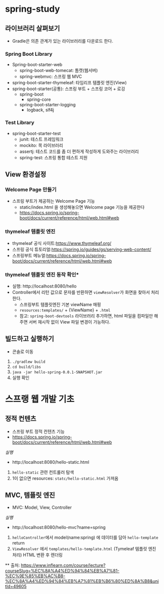 # spring-study

## 라이브러리 살펴보기
- Gradle은 의존 관계가 있는 라이브러리를 다운로드 한다.

### Spring Boot Library
- Spring-boot-starter-web
  * spring-boot-web-tomecat: 톰캣(웹서버)
  * spring-webmvc: 스프링 웹 MVC
- spring-boot-starter-thymeleaf: 타임리프 템플릿 엔진(View)
- spring-boot-starter(공통): 스프링 부트 + 스프링 코어 + 로깅
  * spring-boot
    * spring-core
  * spring-boot-starter-logging
    * logback, slf4j

### Test Library 
- spring-boot-starter-test
  * junit: 테스트 프레임워크
  * mockito: 목 라이브러리
  * assertj: 테스트 코드를 좀 더 편하게 작성하게 도와주는 라이브러리
  * spring-test: 스프링 통합 테스트 지원

## View 환경설정

### Welcome Page 만들기
- 스프링 부트가 제공하는 Welcome Page 기능
  * static/index.html 을 생성해놓으면 Welcome page 기능을 제공한다
  * https://docs.spring.io/spring-boot/docs/current/reference/html/web.html#web

### thymeleaf 템플릿 엔진
- thymeleaf 공식 사이트:https://www.thymeleaf.org/
- 스프링 공식 튜토리얼:https://spring.io/guides/gs/serving-web-content/
- 스프링부트 메뉴얼:https://docs.spring.io/spring-boot/docs/current/reference/html/web.html#web

### thymeleaf 템플릿 엔진 동작 확인*
- 실행: http://localhost:8080/hello
- Controller에서 리턴 값으로 문자를 반환하면 `viewResolver`가 화면을 찾아서 처리한다.
  * 스프링부트 템플릿엔진 기본 viewName 매핑
  * `resources:templates/` + {ViewName} + `.html`
  * 참고: `spring-boot-devtools` 라이브러리 추가하면, html 파일을 컴파일만 해주면 서버 재시작 없이 View 파일 변경이 가능하다.

## 빌드하고 실행하기

- 콘솔로 이동
1. `./gradlew build`
2. `cd build/libs`
3. `java -jar hello-spring-0.0.1-SNAPSHOT.jar`
4. 실행 확인

# 스프랭 웹 개발 기초

## 정적 컨텐츠
- 스프링 부트 정적 컨텐츠 기능
- https://docs.spring.io/spring-boot/docs/current/reference/html/web.html#web

*실행*
- http://localhost:8080/hello-static.html
1. `hello-static` 관련 컨트롤러 탐색
2. 1이 없으면 resources: `statc/hello-static.html` 가져옴

## MVC, 템플릿 엔진
- MVC: Model, View, Controller


*실행*
- http://localhost:8080/hello-mvc?name=spring
1. `helloController`에서 model(name:spring) 에 데이터를 담아 `hello-template` return
2. `ViewResolver` 에서 `templates/hello-template.html` (Tymeleaf 템플릿 엔진 처리) HTML 변환 후 렌더링


** 출처: https://www.inflearn.com/course/lecture?courseSlug=%EC%8A%A4%ED%94%84%EB%A7%81-%EC%9E%85%EB%AC%B8-%EC%8A%A4%ED%94%84%EB%A7%81%EB%B6%80%ED%8A%B8&unitId=49605
